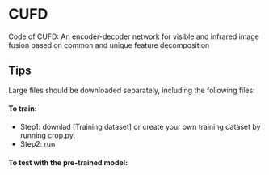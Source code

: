 # CUFD
Code of CUFD: An encoder-decoder network for visible and infrared image fusion based on common and unique feature decomposition

Tips
---------
Large files should be downloaded separately, including the following files:

#### To train:<br>
* Step1: downlad [Training dataset] or create your own training dataset by running crop.py.
* Step2: run 

#### To test with the pre-trained model:<br>
